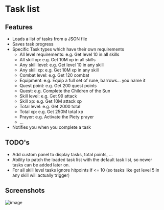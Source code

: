 # Task list

## Features
- Loads a list of tasks from a JSON file
- Saves task progress
- Specific Task types which have their own requirements
  - All level requirements: e.g. Get level 10 in all skills
  - All skill xp: e.g. Get 10M xp in all skills
  - Any skill level: e.g. Get level 10 in any skill
  - Any skill xp: e.g. Get 10M xp in any skill
  - Combat level: e.g. Get 120 combat
  - Equipment: e.g. Equip a full set of rune, barrows... you name it
  - Quest point: e.g. Get 200 quest points
  - Quest: e.g. Complete the Children of the Sun
  - Skill level: e.g. Get 99 attack
  - Skill xp: e.g. Get 10M attack xp
  - Total level: e.g. Get 2000 total
  - Total xp: e.g. Get 250M total xp
  - Prayer: e.g. Activate the Piety prayer
  - ...
- Notifies you when you complete a task


## TODO's
- Add custom panel to display tasks, total points, ...
- Ability to patch the loaded task list with the default task list, so newer tasks can be added later on.
- For all skill level tasks ignore hitpoints if <= 10 (so tasks like get level 5 in any skill will actually trigger)

## Screenshots
![image](https://github.com/Antimated/task-list/assets/2869409/b078e1df-92f1-4b32-b51e-037ba32b2599)
